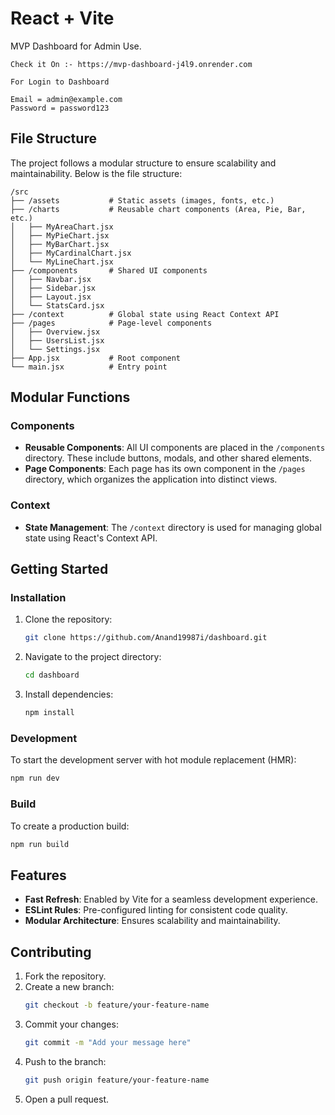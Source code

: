 # React + Vite
MVP Dashboard for Admin Use.

```
Check it On :- https://mvp-dashboard-j4l9.onrender.com

For Login to Dashboard

Email = admin@example.com
Password = password123

```
## File Structure

The project follows a modular structure to ensure scalability and maintainability. Below is the file structure:

```
/src
├── /assets           # Static assets (images, fonts, etc.)
├── /charts           # Reusable chart components (Area, Pie, Bar, etc.)
│   ├── MyAreaChart.jsx
│   ├── MyPieChart.jsx
│   ├── MyBarChart.jsx
│   ├── MyCardinalChart.jsx
│   └── MyLineChart.jsx
├── /components       # Shared UI components
│   ├── Navbar.jsx
│   ├── Sidebar.jsx
│   ├── Layout.jsx
│   └── StatsCard.jsx
├── /context          # Global state using React Context API
├── /pages            # Page-level components
│   ├── Overview.jsx
│   ├── UsersList.jsx
│   └── Settings.jsx
├── App.jsx           # Root component
└── main.jsx          # Entry point

```

## Modular Functions

### Components
- **Reusable Components**: All UI components are placed in the `/components` directory. These include buttons, modals, and other shared elements.
- **Page Components**: Each page has its own component in the `/pages` directory, which organizes the application into distinct views.

### Context
- **State Management**: The `/context` directory is used for managing global state using React's Context API.

## Getting Started

### Installation
1. Clone the repository:
     ```bash
     git clone https://github.com/Anand19987i/dashboard.git
     ```
2. Navigate to the project directory:
     ```bash
     cd dashboard
     ```
3. Install dependencies:
     ```bash
     npm install
     ```

### Development
To start the development server with hot module replacement (HMR):
```bash
npm run dev
```

### Build
To create a production build:
```bash
npm run build
```

## Features
- **Fast Refresh**: Enabled by Vite for a seamless development experience.
- **ESLint Rules**: Pre-configured linting for consistent code quality.
- **Modular Architecture**: Ensures scalability and maintainability.

## Contributing
1. Fork the repository.
2. Create a new branch:
     ```bash
     git checkout -b feature/your-feature-name
     ```
3. Commit your changes:
     ```bash
     git commit -m "Add your message here"
     ```
4. Push to the branch:
     ```bash
     git push origin feature/your-feature-name
     ```
5. Open a pull request.
